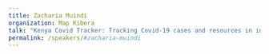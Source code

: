 ```yaml
---
title: Zacharia Muindi
organization: Map Kibera
talk: "Kenya Covid Tracker: Tracking Covid-19 cases and resources in informal settlements"
permalink: /speakers/#zacharia-muindi
---
```


